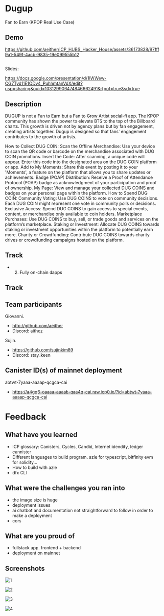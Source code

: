 # Dugup

Fan to Earn (KPOP Real Use Case)

## Demo

https://github.com/aeither/ICP_HUBS_Hacker_House/assets/36173828/97fff9a1-549f-4acb-9835-19e099555b12

##

Slides:

https://docs.google.com/presentation/d/1IWWew-CG7Tyd11E1ODv4_PuhhmtanVdX/edit?usp=sharing&ouid=103129906474846662491&rtpof=true&sd=true

## Description

DUGUP is not a Fan to Earn but a Fan to Grow Artist social-fi app. The KPOP community has shown the power to elevate BTS to the top of the Billboard charts. This growth is driven not by agency plans but by fan engagement, creating artists together. Dugup is designed so that fans' engagement contributes to the growth of artists.

How to Collect DUG COIN:
Scan the Offline Merchandise: Use your device to scan the QR code or barcode on the merchandise associated with DUG COIN promotions.
Insert the Code: After scanning, a unique code will appear. Enter this code into the designated area on the DUG COIN platform or app.
Add to My Moments: Share this event by posting it to your 'Moments', a feature on the platform that allows you to share updates or achievements.
Badge (POAP) Distribution: Receive a Proof of Attendance Protocol (POAP) badge as acknowledgment of your participation and proof of ownership.
My Page: View and manage your collected DUG COINS and badges on your personal page within the platform.
How to Spend DUG COIN:
Community Voting: Use DUG COINS to vote on community decisions. Each DUG COIN might represent one vote in community polls or decisions.
Exclusive Access: Spend DUG COINS to gain access to special events, content, or merchandise only available to coin holders.
Marketplace Purchases: Use DUG COINS to buy, sell, or trade goods and services on the platform’s marketplace.
Staking or Investment: Allocate DUG COINS towards staking or investment opportunities within the platform to potentially earn more.
Charity or Crowdfunding: Contribute DUG COINS towards charity drives or crowdfunding campaigns hosted on the platform.

## Track

- 2. Fully on-chain dapps

## Track

## Team participants

Giovanni.

- http://github.com/aeither
- Discord: aithez

Sujin.

- https://github.com/sujinkim89
- Discord: stay_keen

## Canister ID(s) of mainnet deployment

abtwt-7yaaa-aaaap-qcgca-cai

- https://a4gq6-oaaaa-aaaab-qaa4q-cai.raw.icp0.io/?id=abtwt-7yaaa-aaaap-qcgca-cai

# Feedback

## What have you learned

- ICP glossary: Canisters, Cycles, Candid, Internet idendity, ledger cannister
- Different languages to build program. azle for typescript, bitfinity evm for solidity...
- How to build with azle
- dfx CLI

## What were the challenges you ran into

- the image size is huge
- deployment issues
- ai chatbot and documentation not straightforward to follow in order to make a deployment
- cors

## What are you proud of

- fullstack app. frontend + backend
- deployment on mainnet

## Screenshots

![1](https://github.com/aeither/ICP_HUBS_Hacker_House/assets/36173828/102f327b-98db-4674-bbca-6b390b9972fe)

![2](https://github.com/aeither/ICP_HUBS_Hacker_House/assets/36173828/9fb0dc45-90dc-406f-a90e-3e8fc6c7779f)

![3](https://github.com/aeither/ICP_HUBS_Hacker_House/assets/36173828/beb4a97a-7b1b-4491-97a5-0721b127318d)

![4](https://github.com/aeither/ICP_HUBS_Hacker_House/assets/36173828/7fb62f45-f7c5-4406-ab1c-e5a16e4caf7f)
